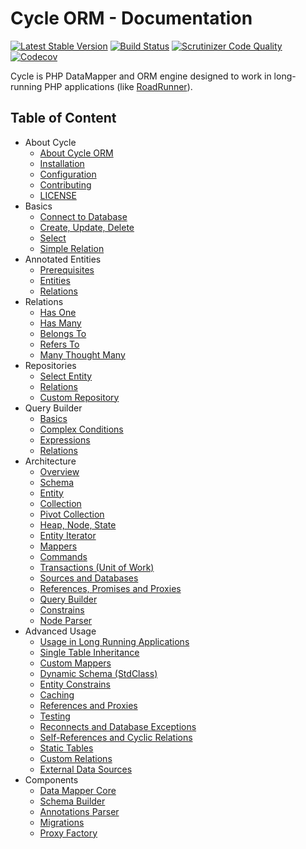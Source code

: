 # Cycle ORM - Documentation
[![Latest Stable Version](https://poser.pugx.org/cycle/orm/version)](https://packagist.org/packages/cycle/orm)
[![Build Status](https://travis-ci.org/cycle/orm.svg?branch=master)](https://travis-ci.org/cycle/orm)
[![Scrutinizer Code Quality](https://scrutinizer-ci.com/g/cycle/orm/badges/quality-score.png?b=master)](https://scrutinizer-ci.com/g/cycle/orm/?branch=master)
[![Codecov](https://codecov.io/gh/cycle/orm/graph/badge.svg)](https://codecov.io/gh/cycle/orm)

Cycle is PHP DataMapper and ORM engine designed to work in long-running PHP applications (like [RoadRunner](https://github.com/spiral/roadrunner)).

Table of Content
----------------
* About Cycle
  * [About Cycle ORM](intro/about.md)
  * [Installation](into/installation.md)
  * [Configuration](info/configuration.md)
  * [Contributing](into/contributing.md)
  * [LICENSE](license.md)
* Basics
  * [Connect to Database](basic/connetion.md)
  * [Create, Update, Delete](basic/crud.md)
  * [Select](basic/select.md)
  * [Simple Relation](basic/relation.md)
* Annotated Entities
  * [Prerequisites](annotated/prerequisites.md)
  * [Entities](annotated/entity.md)
  * [Relations](annotated/relations.md)
* Relations
  * [Has One](relation/has-one.md)
  * [Has Many](relation/has-many.md)
  * [Belongs To](relation/belongs-to.md)
  * [Refers To](relation/refers-to.md)
  * [Many Thought Many](relation/many-though-many.md)
* Repositories
  * [Select Entity](repository/select.md)
  * [Relations](repository/relations.md)
  * [Custom Repository](repository/custom.md)
* Query Builder
  * [Basics](query-builder/basic.md)
  * [Complex Conditions](query-builder/complex.md)
  * [Expressions](query-builder/expressions.md)
  * [Relations](query-builder/relations.md)
* Architecture
  * [Overview](architecture/overview.md)
  * [Schema](architecture/schema.md)
  * [Entity](architecture/entity.md)
  * [Collection](architecture/collection.md)
  * [Pivot Collection](architecture/pivot-collection.md)
  * [Heap, Node, State](architecture/heap.md)
  * [Entity Iterator](architecture/iterator.md)
  * [Mappers](architecture/mapper.md)
  * [Commands](architecture/command.md)
  * [Transactions (Unit of Work)](architecture/transaction.md)
  * [Sources and Databases](architecture/source.md)
  * [References, Promises and Proxies](architecture/promise.md)
  * [Query Builder](architecture/query-builder.md)
  * [Constrains](architecture/constrain.md)
  * [Node Parser](architecture/node-parser.md)
* Advanced Usage
  * [Usage in Long Running Applications](how-to/daemonizing.md)
  * [Single Table Inheritance](how-to/single-table-inheritance.md)
  * [Custom Mappers](how-to/custom-mapper.md)
  * [Dynamic Schema (StdClass)](how-to/dynamic-schema.md)
  * [Entity Constrains](how-to/constrain.md)
  * [Caching](how-to/caching.md)
  * [References and Proxies](how-to/references.md)
  * [Testing](how-to/testing.md)
  * [Reconnects and Database Exceptions](how-to/exception.md)
  * [Self-References and Cyclic Relations](how-to/cyclic.md)
  * [Static Tables](how-to/static.md)
  * [Custom Relations](how-to/custom-reation.md)
  * [External Data Sources](how-to/external.md)
* Components
  * [Data Mapper Core](component/core.md)
  * [Schema Builder](component/schema-builder.md)
  * [Annotations Parser](component/annotated.md)
  * [Migrations](component/migrations.md)
  * [Proxy Factory](component/proxy-factory.md)
